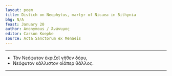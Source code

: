 ```yaml
---
layout: poem
title: Distich on Neophytus, martyr of Nicaea in Bithynia
bhg: N/A
feast: January 20
author: Anonymous / Ἀνώνυμος
editor: Carson Koepke
source: Acta Sanctorum ex Menaeis
---
```


---

- Τὸν Νεόφυτον ἐκριζοῖ γῆθεν δόρυ,
- Νεόφυτον κάλλιστον οἷάπερ θάλλος.

---
